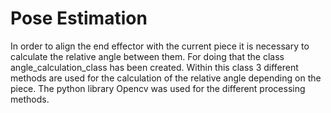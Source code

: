 # Pose Estimation
In order to align the end effector with the current piece it is necessary to calculate the relative angle between them. For doing that the class angle_calculation_class has been created. Within this class 3 different methods are used for the calculation of the relative angle depending on the piece. The python library Opencv was used for the different processing methods.